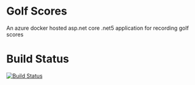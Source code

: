 # Golf Scores
An azure docker hosted asp.net core .net5 application for recording golf scores

# Build Status
[![Build Status](https://montpelliersolutions.visualstudio.com/Planet%20Golf/_apis/build/status/PlanetGolf?branchName=main)](https://montpelliersolutions.visualstudio.com/Planet%20Golf/_build/latest?definitionId=33&branchName=main)
